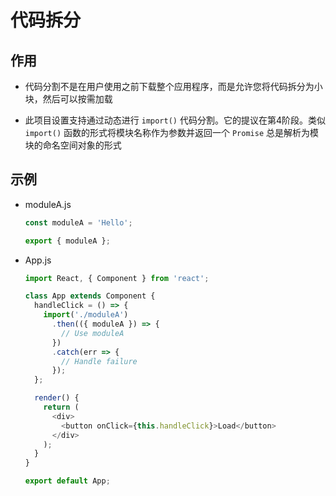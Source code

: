 # 代码拆分

## 作用

+ 代码分割不是在用户使用之前下载整个应用程序，而是允许您将代码拆分为小块，然后可以按需加载

+ 此项目设置支持通过动态进行 `import()` 代码分割。它的提议在第4阶段。类似 `import()` 函数的形式将模块名称作为参数并返回一个 `Promise` 总是解析为模块的命名空间对象的形式

## 示例

+ moduleA.js

    ```js
    const moduleA = 'Hello';

    export { moduleA };
    ```

+ App.js

    ```js
    import React, { Component } from 'react';

    class App extends Component {
      handleClick = () => {
        import('./moduleA')
          .then(({ moduleA }) => {
            // Use moduleA
          })
          .catch(err => {
            // Handle failure
          });
      };

      render() {
        return (
          <div>
            <button onClick={this.handleClick}>Load</button>
          </div>
        );
      }
    }

    export default App;
    ```
